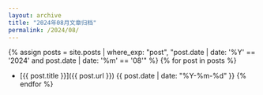 ```yaml
---
layout: archive
title: "2024年08月文章归档"
permalink: /2024/08/
---
```


{% assign posts = site.posts | where_exp: "post", "post.date | date: '%Y' == '2024' and post.date | date: '%m' == '08'" %}
{% for post in posts %}
- [{{ post.title }}]({{ post.url }}) <span>{{ post.date | date: "%Y-%m-%d" }}</span>
{% endfor %}
